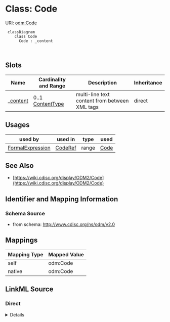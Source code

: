 # Class: Code



URI: [odm:Code](http://www.cdisc.org/ns/odm/v2.0/Code)



```mermaid
 classDiagram
    class Code
      Code : _content
        
      
```




<!-- no inheritance hierarchy -->


## Slots

| Name | Cardinality and Range | Description | Inheritance |
| ---  | --- | --- | --- |
| [_content](_content.md) | 0..1 <br/> [ContentType](ContentType.md) | multi-line text content from between XML tags | direct |





## Usages

| used by | used in | type | used |
| ---  | --- | --- | --- |
| [FormalExpression](FormalExpression.md) | [CodeRef](CodeRef.md) | range | [Code](Code.md) |






## See Also

* [https://wiki.cdisc.org/display/ODM2/Code](https://wiki.cdisc.org/display/ODM2/Code)

## Identifier and Mapping Information







### Schema Source


* from schema: http://www.cdisc.org/ns/odm/v2.0





## Mappings

| Mapping Type | Mapped Value |
| ---  | ---  |
| self | odm:Code |
| native | odm:Code |





## LinkML Source

<!-- TODO: investigate https://stackoverflow.com/questions/37606292/how-to-create-tabbed-code-blocks-in-mkdocs-or-sphinx -->

### Direct

<details>
```yaml
name: Code
from_schema: http://www.cdisc.org/ns/odm/v2.0
see_also:
- https://wiki.cdisc.org/display/ODM2/Code
slots:
- _content
slot_usage:
  range:
    name: range
    id_prefixes:
    - text
class_uri: odm:Code

```
</details>

### Induced

<details>
```yaml
name: Code
from_schema: http://www.cdisc.org/ns/odm/v2.0
see_also:
- https://wiki.cdisc.org/display/ODM2/Code
slot_usage:
  range:
    name: range
    id_prefixes:
    - text
attributes:
  name: _content
  description: multi-line text content from between XML tags
  from_schema: http://www.cdisc.org/ns/odm/v2.0
  rank: 1000
  alias: _content
  owner: Code
  domain_of:
  - TranslatedText
  - CheckValue
  - Code
  - WorkflowEnd
  - UserName
  - Prefix
  - Suffix
  - FullName
  - GivenName
  - FamilyName
  - StreetName
  - HouseNumber
  - City
  - StateProv
  - Country
  - PostalCode
  - OtherText
  - Meaning
  - LegalReason
  - DateTimeStamp
  - ReasonForChange
  - SourceID
  - FlagValue
  - FlagType
  - Value
  range: _contentType
  inlined: true
class_uri: odm:Code

```
</details>